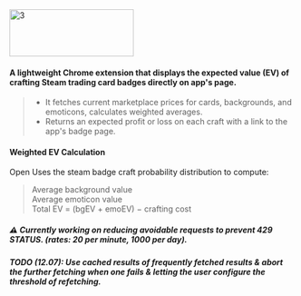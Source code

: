 <img width="219" height="83" alt="3" src="https://github.com/user-attachments/assets/3595694c-46a3-4729-863e-9eb878d6f9d2" />


<br>

#### A lightweight Chrome extension that displays the expected value (EV) of crafting Steam trading card badges directly on app's page.
>
> - It fetches current marketplace prices for cards, backgrounds, and emoticons, calculates weighted averages. 
> - Returns an expected profit or loss on each craft with a link to the app's badge page.

#### Weighted EV Calculation
Open 
 Uses the steam badge craft probability distribution to compute:
>  Average background value
> <br> Average emoticon value
> <br> Total EV = (bgEV + emoEV) − crafting cost


##### ⚠️ Currently working on reducing avoidable requests to prevent 429 STATUS. (rates: 20 per minute, 1000 per day).
##### TODO (12.07): Use cached results of frequently fetched results & abort the further fetching when one fails & letting the user configure the threshold of refetching.


